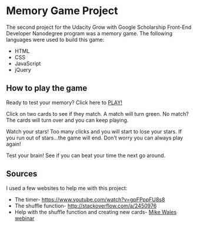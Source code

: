 # Memory Game Project

The second project for the Udacity Grow with Google Scholarship Front-End Developer Nanodegree program was a memory game.  The following languages were used to build this game:

<ul>
  <li> HTML </li>
  <li> CSS </li>
  <li> JavaScript </li>
  <li> jQuery </li>
</ul>

## How to play the game

Ready to test your memory?  Click here to <a href="https://zdyk2003.github.io/udacity-memory-game/"> PLAY! </a>

Click on two cards to see if they match.  A match will turn green.  No match? The cards will turn over and you can keep playing.

Watch your stars! Too many clicks and you will start to lose your stars.  If you run out of stars...the game will end.  Don't worry you can always play again!

Test your brain!  See if you can beat your time the next go around.

## Sources

I used a few websites to help me with this project:

<ul>
<li>The timer- <a href= "https://www.youtube.com/watch?v=gpFPppFU8s8">https://www.youtube.com/watch?v=gpFPppFU8s8</a></li>
<li>The shuffle function- <a href= "http://stackoverflow.com/a/2450976">http://stackoverflow.com/a/2450976</a></li>
<li>Help with the shuffle function and creating new cards- <a href="https://www.youtube.com/watch?v=_rUH-sEs68Y">Mike Wales webinar</a></li>
</ul>



